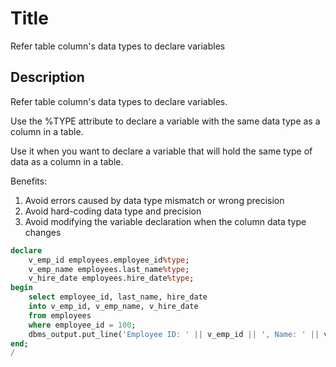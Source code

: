 # Title

Refer table column's data types to declare variables

## Description

Refer table column's data types to declare variables.

Use the %TYPE attribute to declare a variable with the same data type as a column in a table.

Use it when you want to declare a variable that will hold the same type of data as a column in a table.

Benefits:
1. Avoid errors caused by data type mismatch or wrong precision 
2. Avoid hard-coding data type and precision
3. Avoid modifying the variable declaration when the column data type changes

```sql
declare
    v_emp_id employees.employee_id%type;
    v_emp_name employees.last_name%type;
    v_hire_date employees.hire_date%type;
begin
    select employee_id, last_name, hire_date
    into v_emp_id, v_emp_name, v_hire_date
    from employees
    where employee_id = 100;
    dbms_output.put_line('Employee ID: ' || v_emp_id || ', Name: ' || v_emp_name || ', Hire Date: ' || v_hire_date);
end;    
/
```
